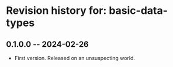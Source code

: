 # Revision history for: basic-data-types

## 0.1.0.0 -- 2024-02-26

* First version. Released on an unsuspecting world.

